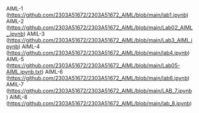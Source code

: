 AIML-1 (https://github.com/2303A51672/2303A51672_AIML/blob/main/lab1.ipynb)
AIML-2 (https://github.com/2303A51672/2303A51672_AIML/blob/main/Lab02_AIML_.ipynb)
AMIL-3 (https://github.com/2303A51672/2303A51672_AIML/blob/main/Lab3_AIML.ipynb)
AIML-4 (https://github.com/2303A51672/2303A51672_AIML/blob/main/lab4.ipynb)
AIML-5 (https://github.com/2303A51672/2303A51672_AIML/blob/main/Lab05-AIML.ipynb.txt)
AIML-6 (https://github.com/2303A51672/2303A51672_AIML/blob/main/lab6.ipynb)
AMIL-7 (https://github.com/2303A51672/2303A51672_AIML/blob/main/LAB_7.ipynb)
AIML-8 (https://github.com/2303A51672/2303A51672_AIML/blob/main/lab_8.ipynb)
